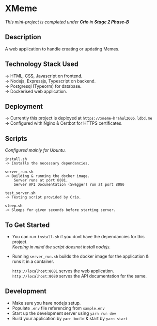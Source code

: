 # XMeme

*This mini-project is completed under **Crio** in **Stage 2 Phase-B***

## Description

A web application to handle creating or updating Memes.  


## Technology Stack Used

-> HTML, CSS, Javascript on frontend.  
-> Nodejs, Expressjs, Typescript on backend.  
-> Postgresql (Typeorm) for database.  
-> Dockerised web application.

## Deployment

-> Currently this project is deployed at `https://xmeme-hrahul2605.ldbd.me`  
-> Configured with Nginx & Certbot for HTTPS certificates.   

## Scripts

*Configured mainly for Ubuntu.*

    install.sh
    -> Installs the necessary dependancies. 

    server_run.sh
    -> Building & running the docker image. 
        Server runs at port 8081.
        Server API Documentation (Swagger) run at port 8080

    test_server.sh
    -> Testing script provided by Crio.

    sleep.sh
    -> Sleeps for given seconds before starting server.


## To Get Started

* You can run `install.sh` if you dont have the dependancies for this project.  
    *Keeping in mind the script doesnot install nodejs.*

* Running `server_run.sh` builds the docker image for the application & runs it in a container.

    `http://localhost:8081` serves the web application.  
    `http://localhost:8080` serves the API documentation for the same.

## Development

* Make sure you have nodejs setup.
* Populate `.env` file referencing from `sample.env`
* Start up the development server using `yarn run dev`
* Build your application by `yarn build` & start by `yarn start`